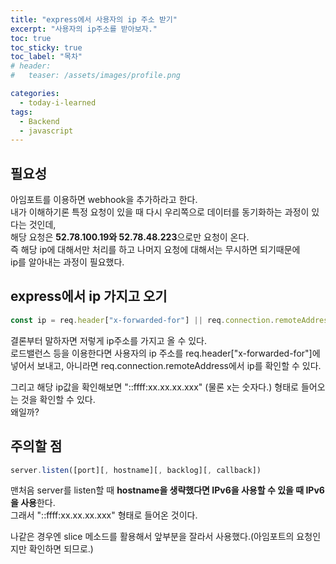 ```yaml
---
title: "express에서 사용자의 ip 주소 받기"
excerpt: "사용자의 ip주소를 받아보자."
toc: true
toc_sticky: true
toc_label: "목차"
# header:
#   teaser: /assets/images/profile.png

categories:
  - today-i-learned
tags:
  - Backend
  - javascript
---
```


## 필요성

아임포트를 이용하면 webhook을 추가하라고 한다.  
내가 이해하기론 특정 요청이 있을 때 다시 우리쪽으로 데이터를 동기화하는 과정이 있다는 것인데,  
해당 요청은 **52.78.100.19와 52.78.48.223**으로만 요청이 온다.  
즉 해당 ip에 대해서만 처리를 하고 나머지 요청에 대해서는 무시하면 되기때문에  
ip를 알아내는 과정이 필요했다.

## express에서 ip 가지고 오기

```js
const ip = req.header["x-forwarded-for"] || req.connection.remoteAddress;
```

결론부터 말하자면 저렇게 ip주소를 가지고 올 수 있다.  
로드밸런스 등을 이용한다면 사용자의 ip 주소를 req.header["x-forwarded-for"]에 넣어서 보내고, 아니라면 req.connection.remoteAddress에서 ip를 확인할 수 있다.

그리고 해당 ip값을 확인해보면 "::ffff:xx.xx.xx.xxx" (물론 x는 숫자다.) 형태로 들어오는 것을 확인할 수 있다.  
왜일까?

## 주의할 점

```js
server.listen([port][, hostname][, backlog][, callback])
```

맨처음 server를 listen할 때 **hostname을 생략했다면 IPv6을 사용할 수 있을 때 IPv6을 사용**한다.  
그래서 "::ffff:xx.xx.xx.xxx" 형태로 들어온 것이다.

나같은 경우엔 slice 메소드를 활용해서 앞부분을 잘라서 사용했다.(아임포트의 요청인지만 확인하면 되므로.)

